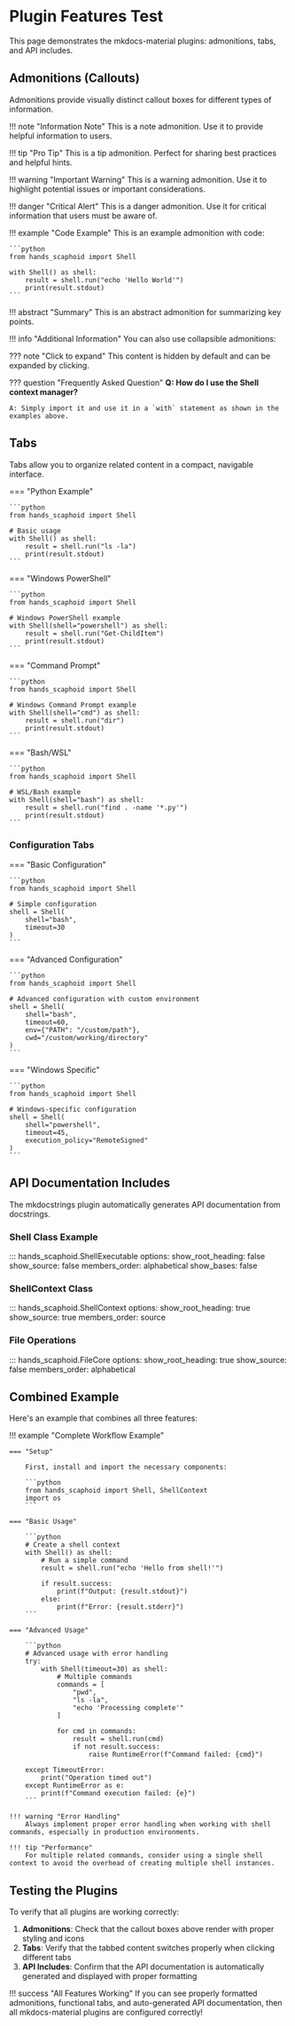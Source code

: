 # Plugin Features Test

This page demonstrates the mkdocs-material plugins: admonitions, tabs, and API includes.

## Admonitions (Callouts)

Admonitions provide visually distinct callout boxes for different types of information.

!!! note "Information Note"
    This is a note admonition. Use it to provide helpful information to users.

!!! tip "Pro Tip"
    This is a tip admonition. Perfect for sharing best practices and helpful hints.

!!! warning "Important Warning"
    This is a warning admonition. Use it to highlight potential issues or important considerations.

!!! danger "Critical Alert"
    This is a danger admonition. Use it for critical information that users must be aware of.

!!! example "Code Example"
    This is an example admonition with code:
    
    ```python
    from hands_scaphoid import Shell
    
    with Shell() as shell:
        result = shell.run("echo 'Hello World'")
        print(result.stdout)
    ```

!!! abstract "Summary"
    This is an abstract admonition for summarizing key points.

!!! info "Additional Information"
    You can also use collapsible admonitions:

??? note "Click to expand"
    This content is hidden by default and can be expanded by clicking.

??? question "Frequently Asked Question"
    **Q: How do I use the Shell context manager?**
    
    A: Simply import it and use it in a `with` statement as shown in the examples above.

## Tabs

Tabs allow you to organize related content in a compact, navigable interface.

=== "Python Example"

    ```python
    from hands_scaphoid import Shell
    
    # Basic usage
    with Shell() as shell:
        result = shell.run("ls -la")
        print(result.stdout)
    ```

=== "Windows PowerShell"

    ```python
    from hands_scaphoid import Shell
    
    # Windows PowerShell example
    with Shell(shell="powershell") as shell:
        result = shell.run("Get-ChildItem")
        print(result.stdout)
    ```

=== "Command Prompt"

    ```python
    from hands_scaphoid import Shell
    
    # Windows Command Prompt example
    with Shell(shell="cmd") as shell:
        result = shell.run("dir")
        print(result.stdout)
    ```

=== "Bash/WSL"

    ```python
    from hands_scaphoid import Shell
    
    # WSL/Bash example
    with Shell(shell="bash") as shell:
        result = shell.run("find . -name '*.py'")
        print(result.stdout)
    ```

### Configuration Tabs

=== "Basic Configuration"

    ```python
    from hands_scaphoid import Shell
    
    # Simple configuration
    shell = Shell(
        shell="bash",
        timeout=30
    )
    ```

=== "Advanced Configuration"

    ```python
    from hands_scaphoid import Shell
    
    # Advanced configuration with custom environment
    shell = Shell(
        shell="bash",
        timeout=60,
        env={"PATH": "/custom/path"},
        cwd="/custom/working/directory"
    )
    ```

=== "Windows Specific"

    ```python
    from hands_scaphoid import Shell
    
    # Windows-specific configuration
    shell = Shell(
        shell="powershell",
        timeout=45,
        execution_policy="RemoteSigned"
    )
    ```

## API Documentation Includes

The mkdocstrings plugin automatically generates API documentation from docstrings.

### Shell Class Example

::: hands_scaphoid.ShellExecutable
    options:
      show_root_heading: false
      show_source: false
      members_order: alphabetical
      show_bases: false

### ShellContext Class

::: hands_scaphoid.ShellContext
    options:
      show_root_heading: true
      show_source: true
      members_order: source

### File Operations

::: hands_scaphoid.FileCore
    options:
      show_root_heading: true
      show_source: false
      members_order: alphabetical

## Combined Example

Here's an example that combines all three features:

!!! example "Complete Workflow Example"

    === "Setup"
    
        First, install and import the necessary components:
        
        ```python
        from hands_scaphoid import Shell, ShellContext
        import os
        ```
    
    === "Basic Usage"
    
        ```python
        # Create a shell context
        with Shell() as shell:
            # Run a simple command
            result = shell.run("echo 'Hello from shell!'")
            
            if result.success:
                print(f"Output: {result.stdout}")
            else:
                print(f"Error: {result.stderr}")
        ```
    
    === "Advanced Usage"
    
        ```python
        # Advanced usage with error handling
        try:
            with Shell(timeout=30) as shell:
                # Multiple commands
                commands = [
                    "pwd",
                    "ls -la",
                    "echo 'Processing complete'"
                ]
                
                for cmd in commands:
                    result = shell.run(cmd)
                    if not result.success:
                        raise RuntimeError(f"Command failed: {cmd}")
                        
        except TimeoutError:
            print("Operation timed out")
        except RuntimeError as e:
            print(f"Command execution failed: {e}")
        ```

    !!! warning "Error Handling"
        Always implement proper error handling when working with shell commands, especially in production environments.

    !!! tip "Performance"
        For multiple related commands, consider using a single shell context to avoid the overhead of creating multiple shell instances.

## Testing the Plugins

To verify that all plugins are working correctly:

1. **Admonitions**: Check that the callout boxes above render with proper styling and icons
2. **Tabs**: Verify that the tabbed content switches properly when clicking different tabs
3. **API Includes**: Confirm that the API documentation is automatically generated and displayed with proper formatting

!!! success "All Features Working"
    If you can see properly formatted admonitions, functional tabs, and auto-generated API documentation, then all mkdocs-material plugins are configured correctly!